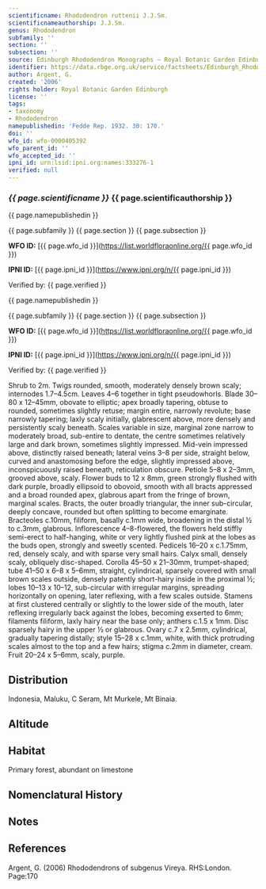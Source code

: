 ```yaml
---
scientificname: Rhododendron ruttenii J.J.Sm.
scientificnameauthorship: J.J.Sm.
genus: Rhododendron
subfamily: ''
section: ''
subsection: ''
source: Edinburgh Rhododendron Monographs – Royal Botanic Garden Edinburgh
identifier: https://data.rbge.org.uk/service/factsheets/Edinburgh_Rhododendron_Monographs.xhtml
author: Argent, G.
created: '2006'
rights holder: Royal Botanic Garden Edinburgh
license: ''
tags:
- taxonomy
- Rhododendron
namepublishedin: 'Fedde Rep. 1932. 30: 170.'
doi: ''
wfo_id: wfo-0000405392
wfo_parent_id: ''
wfo_accepted_id: ''
ipni_id: urn:lsid:ipni.org:names:333276-1
verified: null
---
```

### _{{ page.scientificname }}_ {{ page.scientificauthorship }}
 {{ page.namepublishedin }}

{{ page.subfamily }} {{ page.section }} {{ page.subsection }}

**WFO ID:** [{{ page.wfo_id }}](https://list.worldfloraonline.org/{{ page.wfo_id }})

**IPNI ID:** [{{ page.ipni_id }}](https://www.ipni.org/n/{{ page.ipni_id }})

Verified by: {{ page.verified }}

 {{ page.namepublishedin }}

{{ page.subfamily }} {{ page.section }} {{ page.subsection }}

**WFO ID:** [{{ page.wfo_id }}](https://list.worldfloraonline.org/{{ page.wfo_id }})

**IPNI ID:** [{{ page.ipni_id }}](https://www.ipni.org/n/{{ page.ipni_id }})

Verified by: {{ page.verified }}



Shrub to 2m. Twigs rounded, smooth, moderately densely brown scaly; internodes 1.7–4.5cm. Leaves 4–6 together in tight pseudowhorls. Blade 30–80 x 12–45mm, obovate to elliptic; apex broadly tapering, obtuse to rounded, sometimes slightly retuse; margin entire, narrowly revolute; base narrowly tapering; laxly scaly initially, glabrescent above, more densely and persistently scaly beneath. Scales variable in size, marginal zone narrow to moderately broad, sub-entire to dentate, the centre sometimes relatively large and dark brown, sometimes slightly impressed. Mid-vein impressed above, distinctly raised beneath; lateral veins 3–8 per side, straight below, curved and anastomosing before the edge, slightly impressed above, inconspicuously raised beneath, reticulation obscure. Petiole 5–8 x 2–3mm, grooved above, scaly. Flower buds to 12 x 8mm, green strongly flushed with dark purple, broadly ellipsoid to obovoid, smooth with all bracts appressed and a broad rounded apex, glabrous apart from the fringe of brown, marginal scales. Bracts, the outer broadly triangular, the inner sub-circular, deeply concave, rounded but often splitting to become emarginate. Bracteoles c.10mm, filiform, basally c.1mm wide, broadening in the distal ½ to c.3mm, glabrous. Inflorescence 4–8-flowered, the flowers held stiffly semi-erect to half-hanging, white or very lightly flushed pink at the lobes as the buds open, strongly and sweetly scented. Pedicels 16–20 x c.1.75mm, red, densely scaly, and with sparse very small hairs. Calyx small, densely scaly, obliquely disc-shaped. Corolla 45–50 x 21–30mm, trumpet-shaped; tube 41–50 x 6–8 x 5–6mm, straight, cylindrical, sparsely covered with small brown scales outside, densely patently short-hairy inside in the proximal ½; lobes 10–13 x 10–12, sub-circular with irregular margins, spreading horizontally on opening, later reflexing, with a few scales outside. Stamens at first clustered centrally or slightly to the lower side of the mouth, later reflexing irregularly back against the lobes, becoming exserted to 6mm; filaments filiform, laxly hairy near the base only; anthers c.1.5 x 1mm. Disc sparsely hairy in the upper ½ or glabrous. Ovary c.7 x 2.5mm, cylindrical, gradually tapering distally; style 15–28 x c.1mm, white, with thick protruding scales almost to the top and a few hairs; stigma c.2mm in diameter, cream. Fruit 20–24 x 5–6mm, scaly, purple.

## Distribution
Indonesia, Maluku, C Seram, Mt Murkele, Mt Binaia.

## Altitude


## Habitat
Primary forest, abundant on limestone

## Nomenclatural History

                       
## Notes


## References

Argent, G. (2006) Rhododendrons of subgenus Vireya. RHS:London. Page:170
